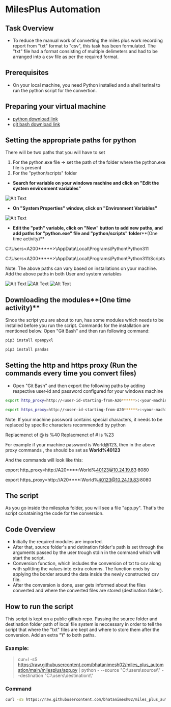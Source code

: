 # MilesPlus Automation
## Task Overview
 - To reduce the manual work of converting the miles plus work recording report from "txt" format to "csv", this task has been formulated. The "txt" file had a format consisting of multiple delimeters and had to be arranged into a csv file as per the required format.

## Prerequisites
- On your local machine, you need Python installed and a shell terinal to run the python script for the convertion.

## Preparing your virtual machine
- [python download link](https://www.python.org/downloads/)
- [git bash download link](https://git-scm.com/download/win)

## Setting the appropriate paths for python
There will be two paths that you will have to set
1) For the python.exe file -> set the path of the folder where the python.exe file is present
2) For the "python/scripts" folder

- **Search for variable on your windows machine and click on "Edit the system environment variables"**

![Alt Text](milesplus/images/5.jpg)

- **On "System Properties" window, click on "Environment Variables"**

![Alt Text](milesplus/images/1.jpg)

- **Edit the "path" variable, click on "New" button to add new paths, and add paths for "python.exe" file and "python/scripts" folder****(One time activity)**

C:\Users\<A200*****>\AppData\Local\Programs\Python\Python311

C:\Users\<A200*****>\AppData\Local\Programs\Python\Python311\Scripts

Note: The above paths can vary based on installations on your machine.
Add the above paths in both User and system variables

![Alt Text](milesplus/images/2.jpg) ![Alt Text](milesplus/images/3.jpg) ![Alt Text](milesplus/images/4.jpg)

## Downloading the modules**(One time activity)**
Since the script you are about to run, has some modules which needs to be installed before you run the script. Commands for the installation are mentioned below.
Open "Git Bash" and then run following command:
```sh
pip3 install openpyxl
```
```sh
pip3 install pandas
```

## Setting the http and https proxy (Run the commands every time you convert files)
- Open "Git Bash" and then export the following paths by adding respective user-id and password configured for your windows machine
```sh
export http_proxy=http://<user-id-starting-from-A20******>:<your-machine-password>@10.24.19.83:8080
```
```sh
export https_proxy=http://<user-id-starting-from-A20******>:<your-machine-password>@10.24.19.83:8080
```

Note: If your machine password contains special characters, it needs to be replaced by specific characters recommended by python

Replacmenct of @ is %40 
Replacmenct of # is %23

For example if your machine password is World@123, then in the above proxy commands , the <your-machine-password> should be set as **World%40123**
 
 And the commands will look like this:
 
 export http_proxy=http://A20****:World%40123@10.24.19.83:8080
 
 export https_proxy=http://A20****:World%40123@10.24.19.83:8080




## The script
As you go inside the milesplus folder, you will see a file "app.py". That's the script conataining the code for the conversion.

## Code Overview
- Initially the required modules are imported.
- After that, source folder's and detination folder's path is set through the arguments passed by the user trough stdin in the command which will start the script.
- Conversion function, which includes the conversion of txt to csv along with splitting the values into extra columns. The function ends by applying the border around the data inside the newly constructed csv file.
- After the conversion is done, user gets informed about the files converted and where the converted files are stored (destination folder).

## How to run the script
This script is kept on a public github repo. Passing the source folder and destination folder path of local file system is neccessary in order to tell the script that where the "txt" files are kept and where to store them after the conversion. Add an extra **"\\"** to both paths. 

### Example:
> cur=l -sS https://raw.githubusercontent.com/bhatanimesh02/miles_plus_automation/main/milesplus/app.py | python - --source "C:\users\source\\\\" --destination "C:\users\destination\\\\"

### Command
```sh
curl -sS https://raw.githubusercontent.com/bhatanimesh02/miles_plus_automation/main/milesplus/app.py | python - --source "<source-folder-path>" --destination "<destination-folder-path>"
```

